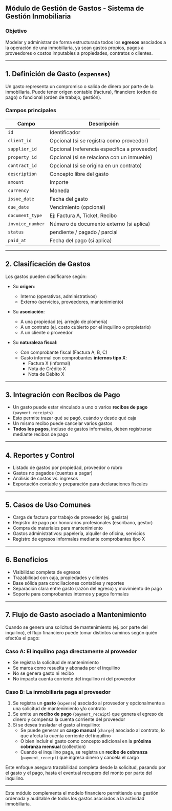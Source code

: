 ## Módulo de Gestión de Gastos - Sistema de Gestión Inmobiliaria

### Objetivo

Modelar y administrar de forma estructurada todos los **egresos** asociados a la operación de una inmobiliaria, ya sean gastos propios, pagos a proveedores o costos imputables a propiedades, contratos o clientes.

---

## 1. Definición de Gasto (`expenses`)

Un gasto representa un compromiso o salida de dinero por parte de la inmobiliaria. Puede tener origen contable (factura), financiero (orden de pago) o funcional (orden de trabajo, gestión).

### Campos principales

| Campo           | Descripción                                     |
|----------------|-------------------------------------------------|
| `id`            | Identificador                                   |
| `client_id`     | Opcional (si se registra como proveedor)        |
| `supplier_id`   | Opcional (referencia específica a proveedor)   |
| `property_id`   | Opcional (si se relaciona con un inmueble)      |
| `contract_id`   | Opcional (si se origina en un contrato)         |
| `description`   | Concepto libre del gasto                        |
| `amount`        | Importe                                         |
| `currency`      | Moneda                                          |
| `issue_date`    | Fecha del gasto                                 |
| `due_date`      | Vencimiento (opcional)                          |
| `document_type` | Ej: Factura A, Ticket, Recibo                   |
| `invoice_number`| Número de documento externo (si aplica)        |
| `status`        | pendiente / pagado / parcial                    |
| `paid_at`       | Fecha del pago (si aplica)                      |

---

## 2. Clasificación de Gastos

Los gastos pueden clasificarse según:

- Su **origen**:
  - Interno (operativos, administrativos)
  - Externo (servicios, proveedores, mantenimiento)

- Su **asociación**:
  - A una propiedad (ej. arreglo de plomería)
  - A un contrato (ej. costo cubierto por el inquilino o propietario)
  - A un cliente o proveedor

- Su **naturaleza fiscal**:
  - Con comprobante fiscal (Factura A, B, C)
  - Gasto informal con comprobantes **internos tipo X**:
    - Factura X (informal)
    - Nota de Crédito X
    - Nota de Débito X

---

## 3. Integración con Recibos de Pago

- Un gasto puede estar vinculado a uno o varios **recibos de pago** (`payment_receipts`)
- Esto permite trazar qué se pagó, cuándo y desde qué caja
- Un mismo recibo puede cancelar varios gastos
- **Todos los pagos**, incluso de gastos informales, deben registrarse mediante recibos de pago

---

## 4. Reportes y Control

- Listado de gastos por propiedad, proveedor o rubro
- Gastos no pagados (cuentas a pagar)
- Análisis de costos vs. ingresos
- Exportación contable y preparación para declaraciones fiscales

---

## 5. Casos de Uso Comunes

- Carga de factura por trabajo de proveedor (ej. gasista)
- Registro de pago por honorarios profesionales (escribano, gestor)
- Compra de materiales para mantenimiento
- Gastos administrativos: papelería, alquiler de oficina, servicios
- Registro de egresos informales mediante comprobantes tipo X

---

## 6. Beneficios

- Visibilidad completa de egresos
- Trazabilidad con caja, propiedades y clientes
- Base sólida para conciliaciones contables y reportes
- Separación clara entre gasto (razón del egreso) y movimiento de pago
- Soporte para comprobantes internos y pagos formales

---

## 7. Flujo de Gasto asociado a Mantenimiento

Cuando se genera una solicitud de mantenimiento (ej. por parte del inquilino), el flujo financiero puede tomar distintos caminos según quién efectúa el pago:

### Caso A: El inquilino paga directamente al proveedor
- Se registra la solicitud de mantenimiento
- Se marca como resuelta y abonada por el inquilino
- No se genera gasto ni recibo
- No impacta cuenta corriente del inquilino ni del proveedor

### Caso B: La inmobiliaria paga al proveedor
1. Se registra un **gasto** (`expense`) asociado al proveedor y opcionalmente a una solicitud de mantenimiento y/o contrato
2. Se emite un **recibo de pago** (`payment_receipt`) que genera el egreso de dinero y compensa la cuenta corriente del proveedor
3. Si se desea trasladar el gasto al inquilino:
   - Se puede generar un **cargo manual** (`charge`) asociado al contrato, lo que afecta la cuenta corriente del inquilino
   - O bien incluir el gasto como concepto adicional en la **próxima cobranza mensual** (collection)
   - Cuando el inquilino paga, se registra un **recibo de cobranza** (`payment_receipt`) que ingresa dinero y cancela el cargo

Este enfoque asegura trazabilidad completa desde la solicitud, pasando por el gasto y el pago, hasta el eventual recupero del monto por parte del inquilino.

---

Este módulo complementa el modelo financiero permitiendo una gestión ordenada y auditable de todos los gastos asociados a la actividad inmobiliaria.

